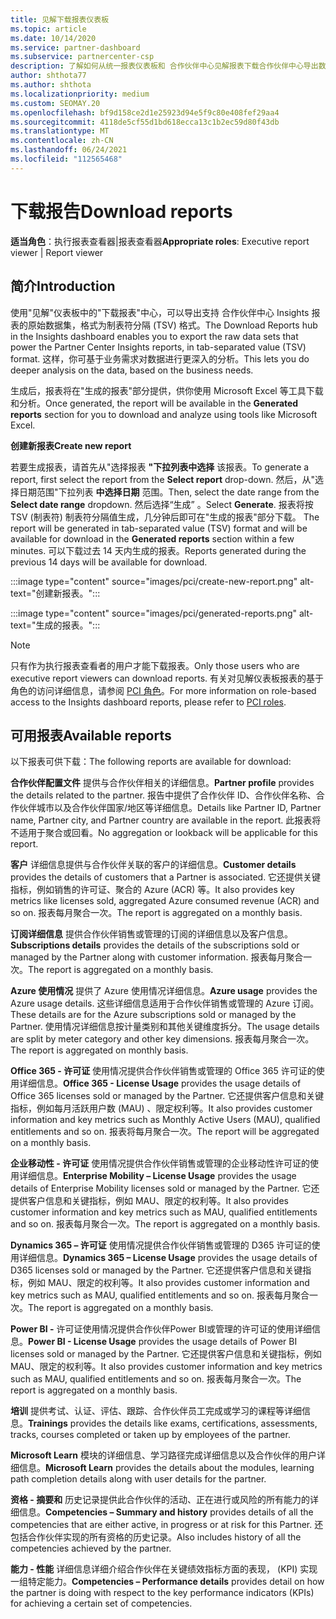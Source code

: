 ```yaml
---
title: 见解下载报表仪表板
ms.topic: article
ms.date: 10/14/2020
ms.service: partner-dashboard
ms.subservice: partnercenter-csp
description: 了解如何从统一报表仪表板和 合作伙伴中心见解报表下载合作伙伴中心导出数据。
author: shthota77
ms.author: shthota
ms.localizationpriority: medium
ms.custom: SEOMAY.20
ms.openlocfilehash: bf9d158ce2d1e25923d94e5f9c80e408fef29aa4
ms.sourcegitcommit: 4118de5cf55d1bd618ecca13c1b2ec59d80f43db
ms.translationtype: MT
ms.contentlocale: zh-CN
ms.lasthandoff: 06/24/2021
ms.locfileid: "112565468"
---
```

# <a name="download-reports"></a><span data-ttu-id="7a54d-103">下载报告</span><span class="sxs-lookup"><span data-stu-id="7a54d-103">Download reports</span></span>

<span data-ttu-id="7a54d-104">**适当角色**：执行报表查看器|报表查看器</span><span class="sxs-lookup"><span data-stu-id="7a54d-104">**Appropriate roles**: Executive report viewer | Report viewer</span></span>

## <a name="introduction"></a><span data-ttu-id="7a54d-105">简介</span><span class="sxs-lookup"><span data-stu-id="7a54d-105">Introduction</span></span>

<span data-ttu-id="7a54d-106">使用"见解"仪表板中的"下载报表"中心，可以导出支持 合作伙伴中心 Insights 报表的原始数据集，格式为制表符分隔 (TSV) 格式。</span><span class="sxs-lookup"><span data-stu-id="7a54d-106">The Download Reports hub in the Insights dashboard enables you to export the raw data sets that power the Partner Center Insights reports, in tab-separated value (TSV) format.</span></span> <span data-ttu-id="7a54d-107">这样，你可基于业务需求对数据进行更深入的分析。</span><span class="sxs-lookup"><span data-stu-id="7a54d-107">This lets you do deeper analysis on the data, based on the business needs.</span></span>

<span data-ttu-id="7a54d-108">生成后，报表将在"生成的报表"部分提供，供你使用 Microsoft Excel 等工具下载和分析。</span><span class="sxs-lookup"><span data-stu-id="7a54d-108">Once generated, the report  will be available in the **Generated reports** section for you to download and analyze using tools like Microsoft Excel.</span></span>

<span data-ttu-id="7a54d-109">**创建新报表**</span><span class="sxs-lookup"><span data-stu-id="7a54d-109">**Create new report**</span></span>

<span data-ttu-id="7a54d-110">若要生成报表，请首先从"选择报表 **"下拉列表中选择** 该报表。</span><span class="sxs-lookup"><span data-stu-id="7a54d-110">To generate a report, first select the report from the **Select report** drop-down.</span></span> <span data-ttu-id="7a54d-111">然后，从"选择日期范围"下拉列表 **中选择日期** 范围。</span><span class="sxs-lookup"><span data-stu-id="7a54d-111">Then, select the date range from the **Select date range** dropdown.</span></span> <span data-ttu-id="7a54d-112">然后选择“生成”  。</span><span class="sxs-lookup"><span data-stu-id="7a54d-112">Select **Generate**.</span></span> <span data-ttu-id="7a54d-113">报表将按 TSV (制表符) 制表符分隔值生成，几分钟后即可在"生成的报表"部分下载。 </span><span class="sxs-lookup"><span data-stu-id="7a54d-113">The report will be generated in tab-separated value (TSV) format and will be available for download in the **Generated reports** section within a few minutes.</span></span> <span data-ttu-id="7a54d-114">可以下载过去 14 天内生成的报表。</span><span class="sxs-lookup"><span data-stu-id="7a54d-114">Reports generated during the previous 14 days will be available for download.</span></span>

:::image type="content" source="images/pci/create-new-report.png" alt-text="创建新报表。":::

:::image type="content" source="images/pci/generated-reports.png" alt-text="生成的报表。":::

>[!NOTE] 
><span data-ttu-id="7a54d-117">只有作为执行报表查看者的用户才能下载报表。</span><span class="sxs-lookup"><span data-stu-id="7a54d-117">Only those users who are executive report viewers can download reports.</span></span> <span data-ttu-id="7a54d-118">有关对见解仪表板报表的基于角色的访问详细信息，请参阅 [PCI 角色](pci-roles.md)。</span><span class="sxs-lookup"><span data-stu-id="7a54d-118">For more information on role-based access to the Insights dashboard reports, please refer to [PCI roles](pci-roles.md).</span></span> 

## <a name="available-reports"></a><span data-ttu-id="7a54d-119">可用报表</span><span class="sxs-lookup"><span data-stu-id="7a54d-119">Available reports</span></span>

<span data-ttu-id="7a54d-120">以下报表可供下载：</span><span class="sxs-lookup"><span data-stu-id="7a54d-120">The following reports are available for download:</span></span>

<span data-ttu-id="7a54d-121">**合作伙伴配置文件** 提供与合作伙伴相关的详细信息。</span><span class="sxs-lookup"><span data-stu-id="7a54d-121">**Partner profile** provides the details related to the partner.</span></span> <span data-ttu-id="7a54d-122">报告中提供了合作伙伴 ID、合作伙伴名称、合作伙伴城市以及合作伙伴国家/地区等详细信息。</span><span class="sxs-lookup"><span data-stu-id="7a54d-122">Details like Partner ID, Partner name, Partner city, and Partner country are available in the report.</span></span> <span data-ttu-id="7a54d-123">此报表将不适用于聚合或回看。</span><span class="sxs-lookup"><span data-stu-id="7a54d-123">No aggregation or lookback will be applicable for this report.</span></span>

<span data-ttu-id="7a54d-124">**客户** 详细信息提供与合作伙伴关联的客户的详细信息。</span><span class="sxs-lookup"><span data-stu-id="7a54d-124">**Customer details** provides the details of customers that a Partner is associated.</span></span> <span data-ttu-id="7a54d-125">它还提供关键指标，例如销售的许可证、聚合的 Azure (ACR) 等。</span><span class="sxs-lookup"><span data-stu-id="7a54d-125">It also provides key metrics like licenses sold, aggregated Azure consumed revenue (ACR) and so on.</span></span> <span data-ttu-id="7a54d-126">报表每月聚合一次。</span><span class="sxs-lookup"><span data-stu-id="7a54d-126">The report is aggregated on a monthly basis.</span></span>

<span data-ttu-id="7a54d-127">**订阅详细信息** 提供合作伙伴销售或管理的订阅的详细信息以及客户信息。</span><span class="sxs-lookup"><span data-stu-id="7a54d-127">**Subscriptions details** provides the details of the subscriptions sold or managed by the Partner along with customer information.</span></span> <span data-ttu-id="7a54d-128">报表每月聚合一次。</span><span class="sxs-lookup"><span data-stu-id="7a54d-128">The report is aggregated on a monthly basis.</span></span>

<span data-ttu-id="7a54d-129">**Azure 使用情况** 提供了 Azure 使用情况详细信息。</span><span class="sxs-lookup"><span data-stu-id="7a54d-129">**Azure usage** provides the Azure usage details.</span></span> <span data-ttu-id="7a54d-130">这些详细信息适用于合作伙伴销售或管理的 Azure 订阅。</span><span class="sxs-lookup"><span data-stu-id="7a54d-130">These details are for the Azure subscriptions sold or managed by the Partner.</span></span> <span data-ttu-id="7a54d-131">使用情况详细信息按计量类别和其他关键维度拆分。</span><span class="sxs-lookup"><span data-stu-id="7a54d-131">The usage details are split by meter category and other key dimensions.</span></span> <span data-ttu-id="7a54d-132">报表每月聚合一次。</span><span class="sxs-lookup"><span data-stu-id="7a54d-132">The report is aggregated on monthly basis.</span></span>

<span data-ttu-id="7a54d-133">**Office 365 - 许可证** 使用情况提供合作伙伴销售或管理的 Office 365 许可证的使用详细信息。</span><span class="sxs-lookup"><span data-stu-id="7a54d-133">**Office 365 - License Usage** provides the usage details of Office 365 licenses sold or managed by the Partner.</span></span> <span data-ttu-id="7a54d-134">它还提供客户信息和关键指标，例如每月活跃用户数 (MAU) 、限定权利等。</span><span class="sxs-lookup"><span data-stu-id="7a54d-134">It also provides customer information and key metrics such as Monthly Active Users (MAU), qualified entitlements and so on.</span></span> <span data-ttu-id="7a54d-135">报表将每月聚合一次。</span><span class="sxs-lookup"><span data-stu-id="7a54d-135">The report will be aggregated on a monthly basis.</span></span>

<span data-ttu-id="7a54d-136">**企业移动性 - 许可证**  使用情况提供合作伙伴销售或管理的企业移动性许可证的使用详细信息。</span><span class="sxs-lookup"><span data-stu-id="7a54d-136">**Enterprise Mobility – License Usage**  provides the usage details of Enterprise Mobility licenses sold or managed by the Partner.</span></span> <span data-ttu-id="7a54d-137">它还提供客户信息和关键指标，例如 MAU、限定的权利等。</span><span class="sxs-lookup"><span data-stu-id="7a54d-137">It also provides customer information and key metrics such as MAU, qualified entitlements and so on.</span></span> <span data-ttu-id="7a54d-138">报表每月聚合一次。</span><span class="sxs-lookup"><span data-stu-id="7a54d-138">The report is aggregated on a monthly basis.</span></span>

<span data-ttu-id="7a54d-139">**Dynamics 365 – 许可证** 使用情况提供合作伙伴销售或管理的 D365 许可证的使用详细信息。</span><span class="sxs-lookup"><span data-stu-id="7a54d-139">**Dynamics 365 – License Usage** provides the usage details of D365 licenses sold or managed by the Partner.</span></span> <span data-ttu-id="7a54d-140">它还提供客户信息和关键指标，例如 MAU、限定的权利等。</span><span class="sxs-lookup"><span data-stu-id="7a54d-140">It also provides customer information and key metrics such as MAU, qualified entitlements and so on.</span></span> <span data-ttu-id="7a54d-141">报表每月聚合一次。</span><span class="sxs-lookup"><span data-stu-id="7a54d-141">The report is aggregated on a monthly basis.</span></span>

<span data-ttu-id="7a54d-142">**Power BI -** 许可证使用情况提供合作伙伴Power BI或管理的许可证的使用详细信息。</span><span class="sxs-lookup"><span data-stu-id="7a54d-142">**Power BI - License Usage** provides the usage details of Power BI licenses sold or managed by the Partner.</span></span> <span data-ttu-id="7a54d-143">它还提供客户信息和关键指标，例如 MAU、限定的权利等。</span><span class="sxs-lookup"><span data-stu-id="7a54d-143">It also provides customer information and key metrics such as MAU, qualified entitlements and so on.</span></span> <span data-ttu-id="7a54d-144">报表每月聚合一次。</span><span class="sxs-lookup"><span data-stu-id="7a54d-144">The report is aggregated on a monthly basis.</span></span>

<span data-ttu-id="7a54d-145">**培训** 提供考试、认证、评估、跟踪、合作伙伴员工完成或学习的课程等详细信息。</span><span class="sxs-lookup"><span data-stu-id="7a54d-145">**Trainings** provides the details like exams, certifications, assessments, tracks, courses completed or taken up by employees of the partner.</span></span>

<span data-ttu-id="7a54d-146">**Microsoft Learn** 模块的详细信息、学习路径完成详细信息以及合作伙伴的用户详细信息。</span><span class="sxs-lookup"><span data-stu-id="7a54d-146">**Microsoft Learn** provides the details about the modules, learning path completion details along with user details for the partner.</span></span>

<span data-ttu-id="7a54d-147">**资格 - 摘要和** 历史记录提供此合作伙伴的活动、正在进行或风险的所有能力的详细信息。</span><span class="sxs-lookup"><span data-stu-id="7a54d-147">**Competencies – Summary and history** provides details of all the competencies that are either active, in progress or at risk for this Partner.</span></span> <span data-ttu-id="7a54d-148">还包括合作伙伴实现的所有资格的历史记录。</span><span class="sxs-lookup"><span data-stu-id="7a54d-148">Also includes history of all the competencies achieved by the partner.</span></span>

<span data-ttu-id="7a54d-149">**能力 - 性能** 详细信息详细介绍合作伙伴在关键绩效指标方面的表现， (KPI) 实现一组特定能力。</span><span class="sxs-lookup"><span data-stu-id="7a54d-149">**Competencies – Performance details** provides detail on how the partner is doing with respect to the key performance indicators (KPIs) for achieving a certain set of competencies.</span></span>

